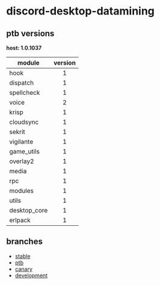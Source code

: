# discord-desktop-datamining

## ptb versions

**host: 1.0.1037**

| module | version |
| ------ | :-----: |
| hook | 1 |
| dispatch | 1 |
| spellcheck | 1 |
| voice | 2 |
| krisp | 1 |
| cloudsync | 1 |
| sekrit | 1 |
| vigilante | 1 |
| game_utils | 1 |
| overlay2 | 1 |
| media | 1 |
| rpc | 1 |
| modules | 1 |
| utils | 1 |
| desktop_core | 1 |
| erlpack | 1 |

## branches

- [stable](https://github.com/OpenAsar/discord-desktop-datamining/tree/stable)
- [ptb](https://github.com/OpenAsar/discord-desktop-datamining/tree/ptb)
- [canary](https://github.com/OpenAsar/discord-desktop-datamining/tree/canary)
- [development](https://github.com/OpenAsar/discord-desktop-datamining/tree/development)